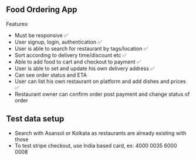 ## Food Ordering App

Features:

- Must be responsive ✅
- User signup, login, authentication ✅
- User is able to search for restaurant by tags/location ✅
- Sort according to delivery time/discount etc ✅
- Able to add food to cart and checkout to payment ✅
- User is able to set and update his own delivery address ✅
- Can see order status and ETA
- User can list his own restaurant on platform and add dishes and prices ✅
- Restaurant owner can confirm order post payment and change status of order

## Test data setup

- Search with Asansol or Kolkata as restaurants are already existing with those
- To test stripe checkout, use India based card, ex: 4000 0035 6000 0008
